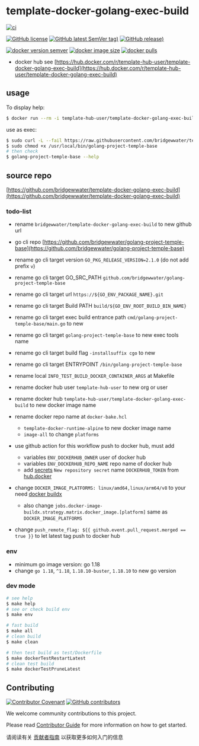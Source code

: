 # template-docker-golang-exec-build

[![ci](https://github.com/bridgewwater/template-docker-golang-exec-build/actions/workflows/ci.yml/badge.svg)](https://github.com/bridgewwater/template-docker-golang-exec-build/actions/workflows/ci.yml)

[![GitHub license](https://img.shields.io/github/license/bridgewwater/template-docker-golang-exec-build)](https://github.com/bridgewwater/template-docker-golang-exec-build)
[![GitHub latest SemVer tag)](https://img.shields.io/github/v/tag/bridgewwater/template-docker-golang-exec-build)](https://github.com/bridgewwater/template-docker-golang-exec-build/tags)
[![GitHub release)](https://img.shields.io/github/v/release/bridgewwater/template-docker-golang-exec-build)](https://github.com/bridgewwater/template-docker-golang-exec-build/releases)

[![docker version semver](https://img.shields.io/docker/v/template-hub-user/template-docker-golang-exec-build?sort=semver)](https://hub.docker.com/r/template-hub-user/template-docker-golang-exec-build)
[![docker image size](https://img.shields.io/docker/image-size/template-hub-user/template-docker-golang-exec-build)](https://hub.docker.com/r/template-hub-user/template-docker-golang-exec-build)
[![docker pulls](https://img.shields.io/docker/pulls/template-hub-user/template-docker-golang-exec-build)](https://hub.docker.com/r/template-hub-user/template-docker-golang-exec-build/tags?page=1&ordering=last_updated)

- docker hub see [https://hub.docker.com/r/template-hub-user/template-docker-golang-exec-build](https://hub.docker.com/r/template-hub-user/template-docker-golang-exec-build)

## usage

To display help:

```bash
$ docker run --rm -i template-hub-user/template-docker-golang-exec-build --help
```

use as exec:

```bash
$ sudo curl -L --fail https://raw.githubusercontent.com/bridgewwater/template-docker-golang-exec-build/main/run.sh -o /usr/local/bin/golang-project-temple-base
$ sudo chmod +x /usr/local/bin/golang-project-temple-base
# then check
$ golang-project-temple-base --help
```

## source repo

[https://github.com/bridgewwater/template-docker-golang-exec-build](https://github.com/bridgewwater/template-docker-golang-exec-build)

### todo-list

- rename `bridgewwater/template-docker-golang-exec-build` to new github url
- go cli repo [https://github.com/bridgewwater/golang-project-temple-base](https://github.com/bridgewwater/golang-project-temple-base)
- rename go cli target version `GO_PKG_RELEASE_VERSION=2.1.0` (do not add prefix `v`)
- rename go cli target GO_SRC_PATH `github.com/bridgewwater/golang-project-temple-base`
- rename go cli target url `https://${GO_ENV_PACKAGE_NAME}.git`
- rename go cli target Build PATH `build/${GO_ENV_ROOT_BUILD_BIN_NAME}`
- rename go cli target exec build entrance path `cmd/golang-project-temple-base/main.go` to new
- rename go cli target `golang-project-temple-base` to new exec tools name
- rename go cli target build flag `-installsuffix cgo` to new
- rename go cli target ENTRYPOINT `/bin/golang-project-temple-base`
- rename local `INFO_TEST_BUILD_DOCKER_CONTAINER_ARGS` at Makefile
- rename docker hub user `template-hub-user` to new org or user
- rename docker hub `template-hub-user/template-docker-golang-exec-build` to new docker image name

- rename docker repo name at `docker-bake.hcl`
    - `template-docker-runtime-alpine` to new docker image name
    - `image-all` to change `platforms`

- use github action for this workflow push to docker hub, must add
    - variables `ENV_DOCKERHUB_OWNER` user of docker hub
    - variables `ENV_DOCKERHUB_REPO_NAME` repo name of docker hub
    - add [secrets](https://github.com/bridgewwater/template-docker-golang-exec-build/settings/secrets/actions) `New repository secret` name `DOCKERHUB_TOKEN` from [hub.docker](https://hub.docker.com/settings/security)

- change `DOCKER_IMAGE_PLATFORMS: linux/amd64,linux/arm64/v8` to your need [docker buildx](https://docs.docker.com/buildx/working-with-buildx/)
  - also change `jobs.docker-image-buildx.strategy.matrix.docker_image.[platform]` same as `DOCKER_IMAGE_PLATFORMS`
- change `push_remote_flag: ${{ github.event.pull_request.merged == true }}` to let latest tag push to docker hub


### env

- minimum go image version: go 1.18
- change `go 1.18`, `^1.18`, `1.18.10-buster`, `1.18.10` to new go version

### dev mode

```bash
# see help
$ make help
# see or check build env
$ make env

# fast build
$ make all
# clean build
$ make clean

# then test build as test/Dockerfile
$ make dockerTestRestartLatest
# clean test build
$ make dockerTestPruneLatest
```

## Contributing

[![Contributor Covenant](https://img.shields.io/badge/contributor%20covenant-v1.4-ff69b4.svg)](.github/CONTRIBUTING_DOC/CODE_OF_CONDUCT.md)
[![GitHub contributors](https://img.shields.io/github/contributors/bridgewwater/template-docker-golang-exec-build)](https://github.com/bridgewwater/template-docker-golang-exec-build/graphs/contributors)

We welcome community contributions to this project.

Please read [Contributor Guide](.github/CONTRIBUTING_DOC/CONTRIBUTING.md) for more information on how to get started.

请阅读有关 [贡献者指南](.github/CONTRIBUTING_DOC/zh-CN/CONTRIBUTING.md) 以获取更多如何入门的信息
